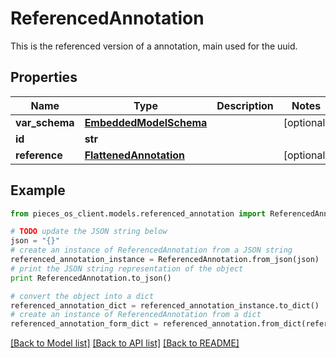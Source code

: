 # ReferencedAnnotation

This is the referenced version of a annotation, main used for the uuid.

## Properties
Name | Type | Description | Notes
------------ | ------------- | ------------- | -------------
**var_schema** | [**EmbeddedModelSchema**](EmbeddedModelSchema.md) |  | [optional] 
**id** | **str** |  | 
**reference** | [**FlattenedAnnotation**](FlattenedAnnotation.md) |  | [optional] 

## Example

```python
from pieces_os_client.models.referenced_annotation import ReferencedAnnotation

# TODO update the JSON string below
json = "{}"
# create an instance of ReferencedAnnotation from a JSON string
referenced_annotation_instance = ReferencedAnnotation.from_json(json)
# print the JSON string representation of the object
print ReferencedAnnotation.to_json()

# convert the object into a dict
referenced_annotation_dict = referenced_annotation_instance.to_dict()
# create an instance of ReferencedAnnotation from a dict
referenced_annotation_form_dict = referenced_annotation.from_dict(referenced_annotation_dict)
```
[[Back to Model list]](../README.md#documentation-for-models) [[Back to API list]](../README.md#documentation-for-api-endpoints) [[Back to README]](../README.md)


